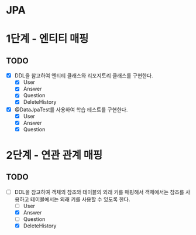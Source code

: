 # JPA

# 1단계 - 엔티티 매핑
## TODO
* [X] DDL을 참고하여 엔티티 클래스와 리포지토리 클래스를 구현한다.
    * [X] User
    * [X] Answer
    * [X] Question
    * [X] DeleteHistory
* [X] @DataJpaTest를 사용하여 학습 테스트를 구현한다.
    * [X] User
    * [X] Answer
    * [X] Question

# 2단계 - 연관 관계 매핑
## TODO
* [ ] DDL을 참고하여 객체의 참조와 테이블의 외래 키를 매핑해서 객체에서는 참조를 사용하고 테이블에서는 외래 키를 사용할 수 있도록 한다.
    * [ ] User
    * [X] Answer
    * [ ] Question
    * [X] DeleteHistory
